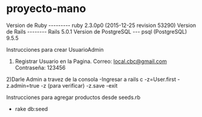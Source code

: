 # proyecto-mano

Version de Ruby --------- ruby 2.3.0p0 (2015-12-25 revision 53290) 
Version de Rails -------- Rails 5.0.1 
Version de PostgreSQL --- psql (PostgreSQL) 9.5.5

Instrucciones para crear UsuarioAdmin
1) Registrar Usuario en la Pagina.
  Correo: local.cbc@gmail.com
  Contraseña: 123456

2)Darle Admin a travez de la consola
-Ingresar a rails c
-z=User.first
-z.admin=true
-z (para verificar)
-z.save
-exit

Instrucciones para agregar productos desde seeds.rb
- rake db:seed
